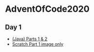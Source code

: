 # AdventOfCode2020

## Day 1
- [(Java) Parts 1 & 2](day1/day1.java)
- [Scratch Part 1 image only](day1/Scratch_Solution.png)

